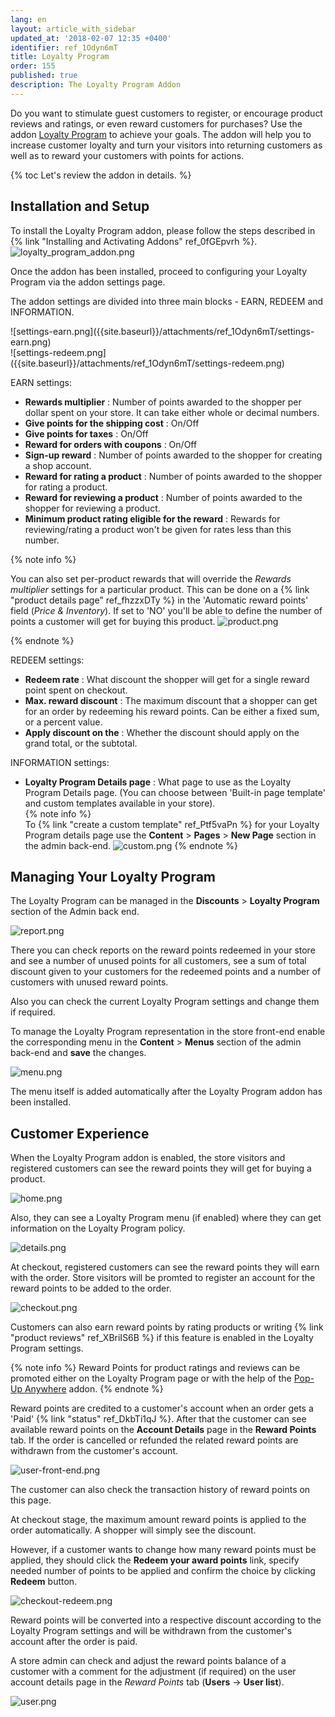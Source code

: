 ```yaml
---
lang: en
layout: article_with_sidebar
updated_at: '2018-02-07 12:35 +0400'
identifier: ref_1Odyn6mT
title: Loyalty Program
order: 155
published: true
description: The Loyalty Program Addon
---
```

Do you want to stimulate guest customers to register, or encourage product reviews and ratings, or even reward customers for purchases? Use the addon [Loyalty Program](https://market.x-cart.com/addons/loyalty-program.html "Loyalty Program") to achieve your goals. The addon will help you to increase customer loyalty and turn your visitors into returning customers as well as to reward your customers with points for actions.

{% toc Let's review the addon in details. %} 

## Installation and Setup

To install the Loyalty Program addon, please follow the steps described in {% link "Installing and Activating Addons" ref_0fGEpvrh %}. 
![loyalty_program_addon.png]({{site.baseurl}}/attachments/ref_1Odyn6mT/loyalty_program_addon.png)

Once the addon has been installed, proceed to configuring your Loyalty Program via the addon settings page.

The addon settings are divided into three main blocks - EARN, REDEEM and INFORMATION. 

 <div class="ui stackable two column grid">
   <div class="column" markdown="span">![settings-earn.png]({{site.baseurl}}/attachments/ref_1Odyn6mT/settings-earn.png)
  </div>
  <div class="column" markdown="span">![settings-redeem.png]({{site.baseurl}}/attachments/ref_1Odyn6mT/settings-redeem.png)
  </div>
</div>
 
EARN settings:
  * **Rewards multiplier** : Number of points awarded to the shopper per dollar spent on your store. It can take either whole or decimal numbers.
  * **Give points for the shipping cost** : On/Off
  * **Give points for taxes** : On/Off
  * **Reward for orders with coupons** : On/Off 
  * **Sign-up reward** : Number of points awarded to the shopper for creating a shop account.
  * **Reward for rating a product** : Number of points awarded to the shopper for rating a product.
  * **Reward for reviewing a product** : Number of points awarded to the shopper for reviewing a product.
  * **Minimum product rating eligible for the reward** : Rewards for reviewing/rating a product won't be given for rates less than this number.  
  
  {% note info %}
 
  You can also set per-product rewards that will override the _Rewards multiplier_ settings for a particular product. This can be done on a {% link "product details page" ref_fhzzxDTy %} in the 'Automatic reward points' field (_Price & Inventory_). If set to 'NO' you'll be able to define the number of points a customer will get for buying this product. 
  ![product.png]({{site.baseurl}}/attachments/ref_1Odyn6mT/product.png)
  
  {% endnote %}
  
REDEEM settings:
  * **Redeem rate** : What discount the shopper will get for a single reward point spent on checkout.
  * **Max. reward discount** : The maximum discount that a shopper can get for an order by redeeming his reward points. Can be either a fixed sum, or a percent value.
  * **Apply discount on the** : Whether the discount should apply on the grand total, or the subtotal.
  
INFORMATION settings:
  * **Loyalty Program Details page** : What page to use as the Loyalty Program Details page. (You can choose between 'Built-in page template' and custom templates available in your store).  
  {% note info %}  
  To {% link "create a custom template" ref_Ptf5vaPn %} for your Loyalty Program details page use the **Content** > **Pages** > **New Page** section in the admin back-end. 
  ![custom.png]({{site.baseurl}}/attachments/ref_1Odyn6mT/custom.png)
  {% endnote %}

## Managing Your Loyalty Program 

The Loyalty Program can be managed in the **Discounts** > **Loyalty Program** section of the Admin back end. 

![report.png]({{site.baseurl}}/attachments/ref_1Odyn6mT/report.png)

There you can check reports on the reward points redeemed in your store and see a number of unused points for all customers, see a sum of total discount given to your customers for the redeemed points and a number of customers with unused reward points. 

Also you can check the current Loyalty Program settings and change them if required. 

To manage the Loyalty Program representation in the store front-end enable the corresponding menu in the **Content** > **Menus** section of the admin back-end and **save** the changes.

![menu.png]({{site.baseurl}}/attachments/ref_1Odyn6mT/menu.png)

The menu itself is added automatically after the Loyalty Program addon has been installed.

## Customer Experience

When the Loyalty Program addon is enabled, the store visitors and registered customers can see the reward points they will get for buying a product.

![home.png]({{site.baseurl}}/attachments/ref_1Odyn6mT/home.png)

Also, they can see a Loyalty Program menu (if enabled) where they can get information on the Loyalty Program policy.

![details.png]({{site.baseurl}}/attachments/ref_1Odyn6mT/details.png)

At checkout, registered customers can see the reward points they will earn with the order. Store visitors will be promted to register an account for the reward points to be added to the order.

![checkout.png]({{site.baseurl}}/attachments/ref_1Odyn6mT/checkout.png)

Customers can also earn reward points by rating products or writing {% link "product reviews" ref_XBriIS6B %}  if this feature is enabled in the Loyalty Program settings. 

{% note info %}
Reward Points for product ratings and reviews can be promoted either on the Loyalty Program page or with the help of the [Pop-Up Anywhere](https://market.x-cart.com/addons/popup-anywhere.html "Loyalty Program") addon.
{% endnote %}

Reward points are credited to a customer's account when an order gets a 'Paid' {% link "status" ref_DkbTi1qJ %}. After that the customer can see available reward points on the **Account Details** page in the **Reward Points** tab. If the order is cancelled or refunded the related reward points are withdrawn from the customer's account.

![user-front-end.png]({{site.baseurl}}/attachments/ref_1Odyn6mT/user-front-end.png)

The customer can also check the transaction history of reward points on this page.

At checkout stage, the maximum amount reward points is applied to the order automatically. A shopper will simply see the discount.

However, if a customer wants to change how many reward points must be applied, they should click the **Redeem your award points** link, specify needed number of points to be applied and confirm the choice by clicking **Redeem** button.

![checkout-redeem.png]({{site.baseurl}}/attachments/ref_1Odyn6mT/checkout-redeem.png)

Reward points will be converted into a respective discount according to the Loyalty Program settings and will be withdrawn from the customer's account after the order is paid. 

A store admin can check and adjust the reward points balance of a customer with a comment for the adjustment (if required) on the user account details page in the _Reward Points_ tab (**Users** -> **User list**).

![user.png]({{site.baseurl}}/attachments/ref_1Odyn6mT/user.png)
